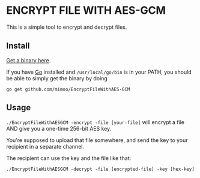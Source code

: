 # ENCRYPT FILE WITH AES-GCM

This is a simple tool to encrypt and decrypt files.

## Install

[Get a binary here](https://github.com/mimoo/EncryptFileWithAES-GCM/releases).

If you have [Go]() installed and `/usr/local/go/bin` is in your PATH, you should be able to simply get the binary by doing

```
go get github.com/mimoo/EncryptFileWithAES-GCM
```

## Usage

`./EncryptFileWithAESGCM -encrypt -file [your-file]` will encrypt a file AND give you a one-time 256-bit AES key.

You're supposed to upload that file somewhere, and send the key to your recipient in a separate channel.

The recipient can use the key and the file like that:

`./EncryptFileWithAESGCM -decrypt -file [encrypted-file] -key [hex-key]`
